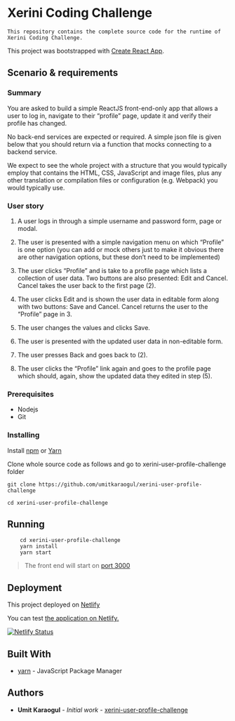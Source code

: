 # Xerini Coding Challenge

    This repository contains the complete source code for the runtime of Xerini Coding Challenge.

This project was bootstrapped with [Create React App](https://github.com/facebook/create-react-app).

## Scenario & requirements

### Summary

You are asked to build a simple ReactJS front-end-only app that allows a user to log in, navigate to their “profile” page, update it and verify their profile has changed.

No back-end services are expected or required. A simple json file is given below that you should return via a function that mocks connecting to a backend service.

We expect to see the whole project with a structure that you would typically employ that contains the HTML, CSS, JavaScript and image files, plus any other translation or compilation files or configuration (e.g. Webpack) you would typically use.

### User story

1. A user logs in through a simple username and password form, page or modal.

2. The user is presented with a simple navigation menu on which “Profile” is one option (you can add or mock others just to make it obvious there are other navigation options, but these don’t need to be implemented)
3. The user clicks “Profile” and is take to a profile page which lists a collection of user data. Two buttons are also presented: Edit and Cancel. Cancel takes the user back to the first page (2).
4. The user clicks Edit and is shown the user data in editable form along with two buttons: Save and Cancel. Cancel returns the user to the “Profile” page in 3.
5. The user changes the values and clicks Save.
6. The user is presented with the updated user data in non-editable form.
7. The user presses Back and goes back to (2).
8. The user clicks the “Profile” link again and goes to the profile page which should, again, show the updated data they edited in step (5).

### Prerequisites

- Nodejs
- Git

### Installing

Install [npm](https://nodejs.org/en/download/) or [Yarn](https://yarnpkg.com)

Clone whole source code as follows and go to xerini-user-profile-challenge folder

```
git clone https://github.com/umitkaraogul/xerini-user-profile-challenge
```

```
cd xerini-user-profile-challenge
```

## Running

```
    cd xerini-user-profile-challenge
    yarn install
    yarn start
```

> The front end will start on [port 3000](http://localhost:3000)

## Deployment

This project deployed on [Netlify](https://netlify.app/)

You can test [the application on Netlify.](https://xerini-user-profile-challenge.netlify.app/)

[![Netlify Status](https://api.netlify.com/api/v1/badges/83b81df8-7a20-4950-bcbf-52a95da73d84/deploy-status)](https://app.netlify.com/sites/xerini-user-profile-challenge/deploys)

## Built With

- [yarn](https://yarnpkg.com/) - JavaScript Package Manager

## Authors

- **Umit Karaogul** - _Initial work_ - [xerini-user-profile-challenge](https://github.com/umitkaraogul/xerini-user-profile-challenge)
